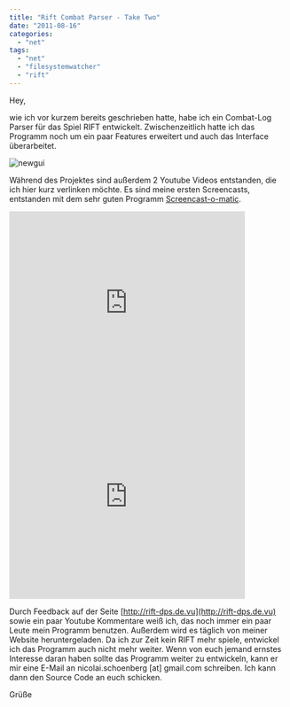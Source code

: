 ```yaml
---
title: "Rift Combat Parser - Take Two"
date: "2011-08-16"
categories: 
  - "net"
tags: 
  - "net"
  - "filesystemwatcher"
  - "rift"
---
```


Hey,

wie ich vor kurzem bereits geschrieben hatte, habe ich ein Combat-Log Parser für das Spiel RIFT entwickelt. Zwischenzeitlich hatte ich das Programm noch um ein paar Features erweitert und auch das Interface überarbeitet.

![](/blog/images/newgui.png "newgui")

Während des Projektes sind außerdem 2 Youtube Videos entstanden, die ich hier kurz verlinken möchte. Es sind meine ersten Screencasts, entstanden mit dem sehr guten Programm [Screencast-o-matic](http://screencast-o-matic.com/).

<iframe width="425" height="350" src="https://www.youtube.com/embed/oQqZCvE7_mo" title="" frameborder="0" allow="accelerometer; autoplay; clipboard-write; encrypted-media; gyroscope; picture-in-picture; web-share" referrerpolicy="strict-origin-when-cross-origin" allowfullscreen></iframe>

<iframe width="425" height="350" src="https://www.youtube.com/embed/ZxGH1Jon9uU" title="" frameborder="0" allow="accelerometer; autoplay; clipboard-write; encrypted-media; gyroscope; picture-in-picture; web-share" referrerpolicy="strict-origin-when-cross-origin" allowfullscreen></iframe>

Durch Feedback auf der Seite [http://rift-dps.de.vu](http://rift-dps.de.vu) sowie ein paar Youtube Kommentare weiß ich, das noch immer ein paar Leute mein Programm benutzen. Außerdem wird es täglich von meiner Website heruntergeladen. Da ich zur Zeit kein RIFT mehr spiele, entwickel ich das Programm auch nicht mehr weiter. Wenn von euch jemand ernstes Interesse daran haben sollte das Programm weiter zu entwickeln, kann er mir eine E-Mail an nicolai.schoenberg \[at\] gmail.com schreiben. Ich kann dann den Source Code an euch schicken.

Grüße
